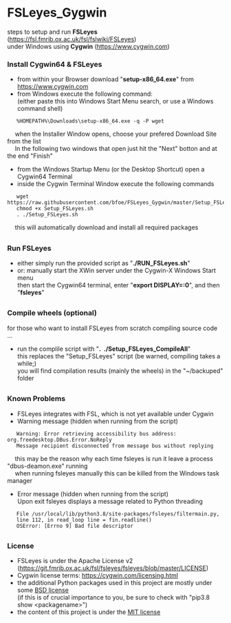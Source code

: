 # FSLeyes_Gygwin

steps to setup and run **FSLeyes** (https://fsl.fmrib.ox.ac.uk/fsl/fslwiki/FSLeyes) \
under Windows using **Cygwin** (https://www.cygwin.com)

### Install Cygwin64 & FSLeyes
- from within your Browser download "**setup-x86_64.exe**" from https://www.cygwin.com
- from Windows execute the following command: \
  (either paste this into Windows Start Menu search, or use a Windows command shell)
```
   %HOMEPATH%\Downloads\setup-x86_64.exe -q -P wget
```
&emsp; when the Installer Window opens, choose your prefered Download Site from the list \
&emsp; In the following two windows that open just hit the "Next" botton and at the end "Finish" 
- from the Windows Startup Menu (or the Desktop Shortcut) open a Cygwin64 Terminal
- inside the Cygwin Terminal Window execute the following commands
```
   wget https://raw.githubusercontent.com/bfoe/FSLeyes_Gygwin/master/Setup_FSLeyes.sh
   chmod +x Setup_FSLeyes.sh
   . ./Setup_FSLeyes.sh
```
&emsp; this will automatically download and install all required packages

##

### Run FSLeyes
- either simply run the provided script as "**./RUN_FSLeyes.sh**"
- or: manually start the XWin server under the Cygwin-X Windows Start menu \
  then start the Cygwin64 terminal, enter "**export DISPLAY=:0**", and then "**fsleyes**"

##

### Compile wheels (optional)
for those who want to install FSLeyes from scratch compiling source code ...
- run the complile script with "**.&nbsp; ./Setup_FSLeyes_CompileAll**" \
  this replaces the "Setup_FSLeyes" script (be warned, compiling takes a while;) \
  you will find compilation results (mainly the wheels) in the "~/backuped" folder

##

### Known Problems
- FSLeyes integrates with FSL, which is not yet available under Cygwin
- Warning message (hidden when running from the script)
```
   Warning: Error retrieving accessibility bus address: org.freedesktop.DBus.Error.NoReply
   Message recipient disconnected from message bus without replying
```
&emsp; this may be the reason why each time fsleyes is run it leave a process "dbus-deamon.exe" running \
&emsp; when running fsleyes manually this can be killed from the Windows task manager 
- Error message (hidden when running from the script) \
  Upon exit fsleyes displays a message related to Python threading
```
   File /usr/local/lib/python3.8/site-packages/fsleyes/filtermain.py,
   line 112, in read_loop line = fin.readline()
   OSError: [Errno 9] Bad file descriptor
```

##

### License
- FSLeyes is under the Apache License v2 (https://git.fmrib.ox.ac.uk/fsl/fsleyes/fsleyes/blob/master/LICENSE)
- Cygwin license terms: https://cygwin.com/licensing.html
- the additional Python packages used in this project are mostly under some 
<a href="https://en.wikipedia.org/wiki/BSD_licenses">BSD license</a>  \
  (if this is of crucial importance to you, be sure to check with "pip3.8 show \<packagename\>")
- the content of this project is under the
<a href="https://en.wikipedia.org/wiki/MIT_License">MIT license</a> 
